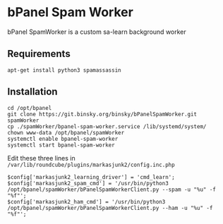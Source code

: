 # bPanel Spam Worker

bPanel SpamWorker is a custom sa-learn background worker

## Requirements

`apt-get install python3 spamassassin`

## Installation

```
cd /opt/bpanel
git clone https://git.binsky.org/binsky/bPanelSpamWorker.git spamWorker
cp ./spamWorker/bpanel-spam-worker.service /lib/systemd/system/
chown www-data /opt/bpanel/spamWorker
systemctl enable bpanel-spam-worker
systemctl start bpanel-spam-worker
```

Edit these three lines in `/var/lib/roundcube/plugins/markasjunk2/config.inc.php`
```
$config['markasjunk2_learning_driver'] = 'cmd_learn';
$config['markasjunk2_spam_cmd'] = '/usr/bin/python3 /opt/bpanel/spamWorker/bPanelSpamWorkerClient.py --spam -u "%u" -f "%f"';
$config['markasjunk2_ham_cmd'] = '/usr/bin/python3 /opt/bpanel/spamWorker/bPanelSpamWorkerClient.py --ham -u "%u" -f "%f"';
```
